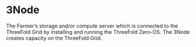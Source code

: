 # 3Node

The Farmer’s storage and/or compute server which is connected to the ThreeFold Grid by installing and running the ThreeFold Zero-OS. The 3Node creates capacity on the ThreeFold Grid.